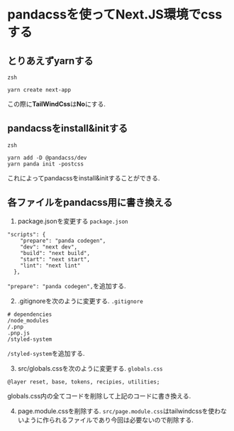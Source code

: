 # pandacssを使ってNext.JS環境でcssする
## とりあえずyarnする
`zsh`
```
yarn create next-app
```
この際に**TailWindCss**は**No**にする.

## pandacssをinstall&initする
`zsh`
```
yarn add -D @pandacss/dev
yarn panda init -postcss
```
これによってpandacssをinstall&initすることができる.

## 各ファイルをpandacss用に書き換える

1. package.jsonを変更する
`package.json`
```
"scripts": {
    "prepare": "panda codegen",
    "dev": "next dev",
    "build": "next build",
    "start": "next start",
    "lint": "next lint"
  },
```
`"prepare": "panda codegen",`を追加する.

2. .gitignoreを次のように変更する.
`.gitignore`
```
# dependencies
/node_modules
/.pnp
.pnp.js
/styled-system
```
`/styled-system`を追加する.

3. src/globals.cssを次のように変更する.
`globals.css`
```
@layer reset, base, tokens, recipies, utilities;
```

globals.css内の全てコードを削除して上記のコードに書き換える.

4. page.module.cssを削除する.
`src/page.module.css`はtailwindcssを使わないように作られるファイルであり今回は必要ないので削除する.
